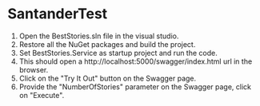 # SantanderTest
1. Open the BestStories.sln file in the visual studio.
2. Restore all the NuGet packages and build the project. 
3. Set BestStories.Service as startup project and run the code.   
4. This should open a http://localhost:5000/swagger/index.html url in the browser. 
5. Click on the "Try It Out" button on the Swagger page. 
6. Provide the "NumberOfStories" parameter on the Swagger page, click on "Execute".
